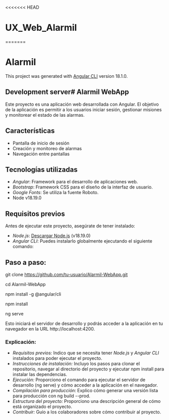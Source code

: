 <<<<<<< HEAD

# UX_Web_Alarmil
=======
# Alarmil

This project was generated with [Angular CLI](https://github.com/angular/angular-cli) version 18.1.0.

## Development server# Alarmil WebApp

Este proyecto es una aplicación web desarrollada con Angular. El objetivo de la aplicación es permitir a los usuarios iniciar sesión, gestionar misiones y monitorear el estado de las alarmas.

## Características

- Pantalla de inicio de sesión
- Creación y monitoreo de alarmas
- Navegación entre pantallas

## Tecnologías utilizadas

- *Angular*: Framework para el desarrollo de aplicaciones web.
- *Bootstrap*: Framework CSS para el diseño de la interfaz de usuario.
- *Google Fonts*: Se utiliza la fuente Roboto.
- Node v18.19.0

## Requisitos previos

Antes de ejecutar este proyecto, asegúrate de tener instalado:

- *Node.js*: [Descargar Node.js](https://nodejs.org/) (v18.19.0)
- *Angular CLI*: Puedes instalarlo globalmente ejecutando el siguiente comando:

## Paso a paso:

git clone https://github.com/tu-usuario/Alarmil-WebApp.git

cd Alarmil-WebApp

npm install -g @angular/cli

npm install

ng serve

Esto iniciará el servidor de desarrollo y podrás acceder a la aplicación en tu navegador en la URL http://localhost:4200.


### Explicación:

- *Requisitos previos:* Indico que se necesita tener *Node.js* y *Angular CLI* instalados para poder ejecutar el proyecto.
- *Instrucciones de instalación:* Incluyo los pasos para clonar el repositorio, navegar al directorio del proyecto y ejecutar npm install para instalar las dependencias.
- *Ejecución:* Proporciono el comando para ejecutar el servidor de desarrollo (ng serve) y cómo acceder a la aplicación en el navegador.
- *Compilación para producción:* Explico cómo generar una versión lista para producción con ng build --prod.
- *Estructura del proyecto:* Proporciono una descripción general de cómo está organizado el proyecto.
- *Contribuir:* Guío a los colaboradores sobre cómo contribuir al proyecto.

